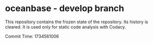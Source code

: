 # oceanbase - develop branch

This repository contains the frozen state of the repository.
Its history is cleared. It is used only for static code
analysis with Codacy.

Commit Time: 1734561006